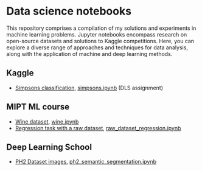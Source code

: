 # Data science notebooks
This repository comprises a compilation of my solutions and experiments in machine learning problems. Jupyter notebooks encompass research on open-source datasets and solutions to Kaggle competitions. Here, you can explore a diverse range of approaches and techniques for data analysis, along with the application of machine and deep learning methods.

## Kaggle
- [Simpsons classification](https://www.kaggle.com/competitions/journey-springfield), [simpsons.ipynb](simpsons.ipynb) (DLS assignment)

## MIPT ML course
- [Wine dataset](https://scikit-learn.org/stable/modules/generated/sklearn.datasets.load_wine.html), [wine.ipynb](wine.ipynb)
- [Regression task with a raw dataset](https://www.kaggle.com/competitions/fall-ml2-mipt-2023/overview), [raw_dataset_regression.ipynb](raw_dataset_regression.ipynb)

## Deep Learning School
- [PH2 Dataset images](https://www.fc.up.pt/addi/ph2%20database.html), [ph2_semantic_segmentation.ipynb](ph2_semantic_segmentation.ipynb)
